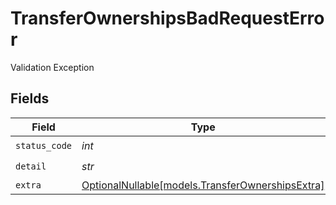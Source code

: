 # TransferOwnershipsBadRequestError

Validation Exception


## Fields

| Field                                                                                    | Type                                                                                     | Required                                                                                 | Description                                                                              |
| ---------------------------------------------------------------------------------------- | ---------------------------------------------------------------------------------------- | ---------------------------------------------------------------------------------------- | ---------------------------------------------------------------------------------------- |
| `status_code`                                                                            | *int*                                                                                    | :heavy_check_mark:                                                                       | N/A                                                                                      |
| `detail`                                                                                 | *str*                                                                                    | :heavy_check_mark:                                                                       | N/A                                                                                      |
| `extra`                                                                                  | [OptionalNullable[models.TransferOwnershipsExtra]](../models/transferownershipsextra.md) | :heavy_minus_sign:                                                                       | N/A                                                                                      |